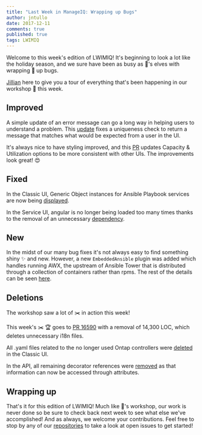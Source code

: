 ```yaml
---
title: "Last Week in ManageIQ: Wrapping up Bugs"
author: jntullo
date: 2017-12-11
comments: true
published: true
tags: LWIMIQ
---
```


Welcome to this week's edition of LWIMIQ! It's beginning to look a lot like the holiday season, and we sure have been as busy as :santa:'s elves with wrapping :gift: up bugs.

[Jillian](https://github.com/jntullo) here to give you a tour of everything that's been happening in our workshop :hammer: this week.

## Improved
A simple update of an error message can go a long way in helping users to understand a problem. This [update](https://github.com/ManageIQ/manageiq/pull/16507) fixes a uniqueness check to return a message that matches what would be expected from a user in the UI. 

It's always nice to have styling improved, and this [PR](https://github.com/ManageIQ/manageiq-ui-classic/pull/2961) updates Capacity & Utilization options to be more consistent with other UIs. The improvements look great! :heart_eyes:

## Fixed
In the Classic UI, Generic Object instances for Ansible Playbook services are now being [displayed](https://github.com/ManageIQ/manageiq-ui-classic/pull/2974).

In the Service UI, angular is no longer being loaded too many times thanks to the removal of an unnecessary [dependency](https://github.com/ManageIQ/manageiq-ui-service/pull/1295).

## New
In the midst of our many bug fixes it's not always easy to find something shiny :sparkles: and new. However, a new `EmbeddedAnsible` plugin was added which handles running AWX, the upstream of Ansible Tower that is distributed through a collection of containers rather than rpms. The rest of the details can be seen [here](https://github.com/ManageIQ/manageiq/pull/16205).  

## Deletions
The workshop saw a lot of :scissors: in action this week! 

This week's :scissors: :trophy: goes to [PR 16590](https://github.com/ManageIQ/manageiq/pull/16590) with a removal of 14,300 LOC, which deletes unnecessary i18n files.

All .yaml files related to the no longer used Ontap controllers were [deleted](https://github.com/ManageIQ/manageiq-ui-classic/pull/2967) in the Classic UI. 

In the API, all remaining decorator references were [removed](https://github.com/ManageIQ/manageiq-api/pull/235) as that information can now be accessed through attributes. 

## Wrapping up
That's it for this edition of LWIMIQ! Much like :santa:'s workshop, our work is never done so be sure to check back next week to see what else we've accomplished! And as always, we welcome your contributions. Feel free to stop by any of our [repositories](https://github.com/ManageIQ) to take a look at open issues to get started! 
